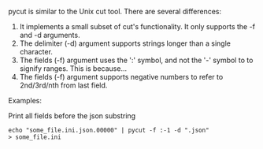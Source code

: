 pycut is similar to the Unix cut tool. There are several differences:

1. It implements a small subset of cut's functionality. It only supports
   the -f and -d arguments.
2. The delimiter (-d) argument supports strings longer than a single character.
3. The fields (-f) argument uses the ':' symbol, and not the '-' symbol to to signify ranges. This is because...
4. The fields (-f) argument supports negative numbers to refer to 2nd/3rd/nth from last field.

Examples:

Print all fields before the json substring

```
echo "some_file.ini.json.00000" | pycut -f :-1 -d ".json"
> some_file.ini
```
